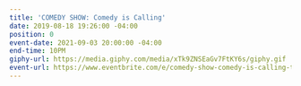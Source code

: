 ```yaml
---
title: 'COMEDY SHOW: Comedy is Calling'
date: 2019-08-18 19:26:00 -04:00
position: 0
event-date: 2021-09-03 20:00:00 -04:00
end-time: 10PM
giphy-url: https://media.giphy.com/media/xTk9ZNSEaGv7FtKY6s/giphy.gif
event-url: https://www.eventbrite.com/e/comedy-show-comedy-is-calling-tickets-168128291245
---
```


